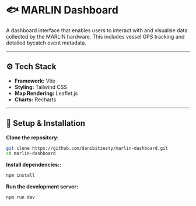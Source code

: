 # 🐟 MARLIN Dashboard

A dashboard interface that enables users to interact with and visualise data collected by the MARLIN hardware. This includes vessel GPS tracking and detailed bycatch event metadata.

---

## ⚙️ Tech Stack

- **Framework:** Vite
- **Styling:** Tailwind CSS
- **Map Rendering:** Leaflet.js
- **Charts:** Recharts

---

## 📁 Setup & Installation

**Clone the repository:**
```bash
git clone https://github.com/danibitzesty/marlin-dashboard.git
cd marlin-dashboard
```

**Install dependencies::**
```bash
npm install
```

**Run the development server:**
```bash
npm run dev
```
